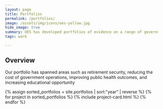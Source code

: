 ```yaml
---
layout: page
title: Portfolios
permalink: /portfolios/
image: /assets/img/icons/oes-yellow.jpg
hide_image: true
summary: OES has developed portfolios of evidence on a range of government-wide priorities. 
tags: work

---
```



## Overview
Our portfolio has spanned areas such as retirement security, reducing the cost of government operations, improving public health outcomes, and increasing educational opportunity

<div class="margin-top-4">
  <div class="grid-row grid-gap">
    {% assign sorted_portfolios = site.portfolios | sort:"year" | reverse %}
    {% for project in sorted_portfolios %}
      {% include project-card.html %}
    {% endfor %}
  </div>
</div>
